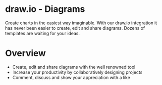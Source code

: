# draw.io - Diagrams

Create charts in the easiest way imaginable. With our draw.io integration it has never been easier to create, edit and share diagrams. Dozens of templates are waiting for your ideas. 

# Overview

- Create, edit and share diagrams with the well renowned tool
- Increase your productivity by collaboratively designing projects
- Comment, discuss and show your appreciation with a like
